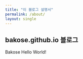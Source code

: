 ```yaml
---
title: "이 블로그 설명서"
permalink: /about/
layout: single
---
```


## bakose.github.io 블로그

Bakose Hello World!